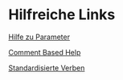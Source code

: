 # Hilfreiche Links

[Hilfe zu Parameter](https://learn.microsoft.com/en-us/powershell/module/microsoft.powershell.core/about/about_functions_advanced_parameters?view=powershell-5.1#attributes-of-parameters)

[Comment Based Help](https://learn.microsoft.com/en-us/powershell/module/microsoft.powershell.core/about/about_comment_based_help?view=powershell-5.1#comment-based-help-keywords)

[Standardisierte Verben](https://learn.microsoft.com/en-us/powershell/scripting/developer/cmdlet/approved-verbs-for-windows-powershell-commands?view=powershell-5.1)